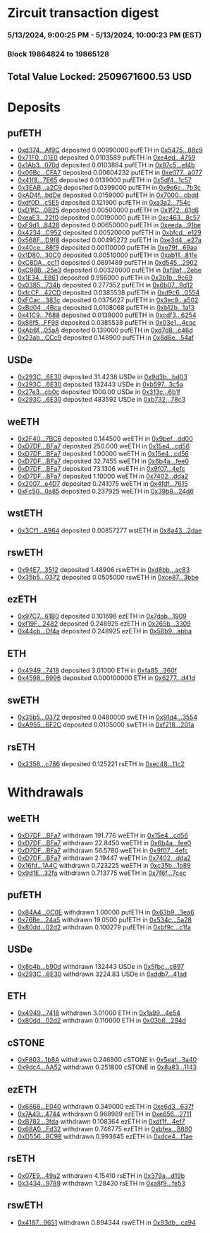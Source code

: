 # Zircuit transaction digest
### 5/13/2024, 9:00:25 PM - 5/13/2024, 10:00:23 PM (EST)
### Block 19864824 to 19865128

## Total Value Locked: 2509671600.53 USD

# Deposits
## pufETH
- [0xd374...Af9C](https://etherscan.io/address/0xd3741F1f8E84D915Fc471eA74E6C1498E270Af9C) deposited 0.00990000 pufETH in [0x5475...88c9](https://etherscan.io/tx/0xd3741F1f8E84D915Fc471eA74E6C1498E270Af9C)
- [0x71F0...01E0](https://etherscan.io/address/0x71F00BfEAF376EB999f7fD61d4c2D6C2163901E0) deposited 0.0103589 pufETH in [0xe4ed...4759](https://etherscan.io/tx/0x71F00BfEAF376EB999f7fD61d4c2D6C2163901E0)
- [0x1Ab3...070d](https://etherscan.io/address/0x1Ab312194fd35dfd1B39D1044e2106330d5a070d) deposited 0.0103884 pufETH in [0x97c5...ef4b](https://etherscan.io/tx/0x1Ab312194fd35dfd1B39D1044e2106330d5a070d)
- [0x06Bc...CFA7](https://etherscan.io/address/0x06Bc23a20a4167B8832B6bE42658069bF715CFA7) deposited 0.00604232 pufETH in [0xe077...a077](https://etherscan.io/tx/0x06Bc23a20a4167B8832B6bE42658069bF715CFA7)
- [0x41f8...7E65](https://etherscan.io/address/0x41f852B117c15aF0557C7C6d89DBE395818E7E65) deposited 0.0139000 pufETH in [0x5df4...1c57](https://etherscan.io/tx/0x41f852B117c15aF0557C7C6d89DBE395818E7E65)
- [0x3EAB...a2C9](https://etherscan.io/address/0x3EAB75A5bCd56a776929bc39DCB009F4A17Da2C9) deposited 0.0399000 pufETH in [0x9e6c...7b3c](https://etherscan.io/tx/0x3EAB75A5bCd56a776929bc39DCB009F4A17Da2C9)
- [0xAD4f...bdDe](https://etherscan.io/address/0xAD4f29eb7A693D0f9f54F423Eebe0573a659bdDe) deposited 0.0159000 pufETH in [0x7000...cbdd](https://etherscan.io/tx/0xAD4f29eb7A693D0f9f54F423Eebe0573a659bdDe)
- [0xdf0D...c5E5](https://etherscan.io/address/0xdf0D88dA504a98f1Cc5927991C7EB7FEBbdfc5E5) deposited 0.121900 pufETH in [0xa3a2...754c](https://etherscan.io/tx/0xdf0D88dA504a98f1Cc5927991C7EB7FEBbdfc5E5)
- [0xD1fC...0B25](https://etherscan.io/address/0xD1fC993D34318251f4d7517eAC987eA4B49d0B25) deposited 0.00500000 pufETH in [0x1f72...61d6](https://etherscan.io/tx/0xD1fC993D34318251f4d7517eAC987eA4B49d0B25)
- [0xeaE3...22f0](https://etherscan.io/address/0xeaE3E5803635EBeE5c34989f0BbEcCF84C0D22f0) deposited 0.00190000 pufETH in [0xc463...8c57](https://etherscan.io/tx/0xeaE3E5803635EBeE5c34989f0BbEcCF84C0D22f0)
- [0xF9d1...8428](https://etherscan.io/address/0xF9d1BBC0e32afFa082F9E8a36427591Fd1018428) deposited 0.00650000 pufETH in [0xeeda...91be](https://etherscan.io/tx/0xF9d1BBC0e32afFa082F9E8a36427591Fd1018428)
- [0x4234...C952](https://etherscan.io/address/0x423488B1a885031610484E1dAB15b1E0B1F0C952) deposited 0.00520000 pufETH in [0xbfcd...e129](https://etherscan.io/tx/0x423488B1a885031610484E1dAB15b1E0B1F0C952)
- [0x568F...D9f8](https://etherscan.io/address/0x568F3C22eA38CB5049563F1aA520Ec7462fFD9f8) deposited 0.00495272 pufETH in [0xe3d4...e27a](https://etherscan.io/tx/0x568F3C22eA38CB5049563F1aA520Ec7462fFD9f8)
- [0x40ce...88f9](https://etherscan.io/address/0x40ce7Cb3f7a8FEDe69fEB9AF8E9F64135A0188f9) deposited 0.00110000 pufETH in [0xe79f...69aa](https://etherscan.io/tx/0x40ce7Cb3f7a8FEDe69fEB9AF8E9F64135A0188f9)
- [0x1D80...30C0](https://etherscan.io/address/0x1D80Be03BF960F27FabAa5eB8659Bf841d0030C0) deposited 0.00510000 pufETH in [0xab11...81fe](https://etherscan.io/tx/0x1D80Be03BF960F27FabAa5eB8659Bf841d0030C0)
- [0xC8DA...cc11](https://etherscan.io/address/0xC8DAc6904688b4fBCf1d6adA65210aC3BA60cc11) deposited 0.0891489 pufETH in [0xd545...2902](https://etherscan.io/tx/0xC8DAc6904688b4fBCf1d6adA65210aC3BA60cc11)
- [0xC98B...25e3](https://etherscan.io/address/0xC98B99D9E6737391AfFcB5664f7A9Ad9106325e3) deposited 0.00320000 pufETH in [0xf9af...2ebe](https://etherscan.io/tx/0xC98B99D9E6737391AfFcB5664f7A9Ad9106325e3)
- [0x1E34...E861](https://etherscan.io/address/0x1E3438f6d09785fF30eA0Ed76F2ec8385CC8E861) deposited 0.956000 pufETH in [0x3b1b...9c69](https://etherscan.io/tx/0x1E3438f6d09785fF30eA0Ed76F2ec8385CC8E861)
- [0x0385...734b](https://etherscan.io/address/0x0385F98496711a31E13e0daE1bD6c890841A734b) deposited 0.277352 pufETH in [0x6b07...9d12](https://etherscan.io/tx/0x0385F98496711a31E13e0daE1bD6c890841A734b)
- [0xfcCF...42CD](https://etherscan.io/address/0xfcCF26Ddc7BeC31B81871d2DB64b7cC351dA42CD) deposited 0.0385538 pufETH in [0xd9c6...0554](https://etherscan.io/tx/0xfcCF26Ddc7BeC31B81871d2DB64b7cC351dA42CD)
- [0xFCac...383c](https://etherscan.io/address/0xFCacabA9B6f2dBad208B890b84190FE24A2b383c) deposited 0.0375627 pufETH in [0x3ec9...a502](https://etherscan.io/tx/0xFCacabA9B6f2dBad208B890b84190FE24A2b383c)
- [0xBd04...4Bca](https://etherscan.io/address/0xBd043b5c5c7B811D050ddf0792dc55D382C74Bca) deposited 0.0108068 pufETH in [0xb12b...1a13](https://etherscan.io/tx/0xBd043b5c5c7B811D050ddf0792dc55D382C74Bca)
- [0x41C9...7688](https://etherscan.io/address/0x41C9b59d3E19E66Ab80883a7A95DAf1487417688) deposited 0.0139000 pufETH in [0xcdf3...6254](https://etherscan.io/tx/0x41C9b59d3E19E66Ab80883a7A95DAf1487417688)
- [0x86f5...FF98](https://etherscan.io/address/0x86f52da8C9780f681f7cfBBd22f744b1662eFF98) deposited 0.0385538 pufETH in [0x03e1...4cac](https://etherscan.io/tx/0x86f52da8C9780f681f7cfBBd22f744b1662eFF98)
- [0xAb6f...05aA](https://etherscan.io/address/0xAb6f255DaC71103EA6d57B320EAf0EEc901B05aA) deposited 0.139000 pufETH in [0xd7d8...c46d](https://etherscan.io/tx/0xAb6f255DaC71103EA6d57B320EAf0EEc901B05aA)
- [0x23ab...CCc9](https://etherscan.io/address/0x23abad8C65a9a93Abcc343892aaf3d6E88B5CCc9) deposited 0.148900 pufETH in [0x8d8e...54af](https://etherscan.io/tx/0x23abad8C65a9a93Abcc343892aaf3d6E88B5CCc9)
## USDe
- [0x293C...6E30](https://etherscan.io/address/0x293C6937D8D82e05B01335F7B33FBA0c8e256E30) deposited 31.4238 USDe in [0x9d3b...bd03](https://etherscan.io/tx/0x293C6937D8D82e05B01335F7B33FBA0c8e256E30)
- [0x293C...6E30](https://etherscan.io/address/0x293C6937D8D82e05B01335F7B33FBA0c8e256E30) deposited 132443 USDe in [0xb597...3c5a](https://etherscan.io/tx/0x293C6937D8D82e05B01335F7B33FBA0c8e256E30)
- [0x27e3...cb0c](https://etherscan.io/address/0x27e32Ef9576dc05F4D08d978106fC16351d4cb0c) deposited 1000.00 USDe in [0x313c...6b1f](https://etherscan.io/tx/0x27e32Ef9576dc05F4D08d978106fC16351d4cb0c)
- [0x293C...6E30](https://etherscan.io/address/0x293C6937D8D82e05B01335F7B33FBA0c8e256E30) deposited 483592 USDe in [0xb732...78c3](https://etherscan.io/tx/0x293C6937D8D82e05B01335F7B33FBA0c8e256E30)
## weETH
- [0x2F40...7BC6](https://etherscan.io/address/0x2F409f02ada577052A66685C591603F0bb817BC6) deposited 0.144500 weETH in [0x9bef...dd00](https://etherscan.io/tx/0x2F409f02ada577052A66685C591603F0bb817BC6)
- [0xD7DF...BFa7](https://etherscan.io/address/0xD7DF7E085214743530afF339aFC420c7c720BFa7) deposited 250.000 weETH in [0x15e4...cd56](https://etherscan.io/tx/0xD7DF7E085214743530afF339aFC420c7c720BFa7)
- [0xD7DF...BFa7](https://etherscan.io/address/0xD7DF7E085214743530afF339aFC420c7c720BFa7) deposited 1.00000 weETH in [0x15e4...cd56](https://etherscan.io/tx/0xD7DF7E085214743530afF339aFC420c7c720BFa7)
- [0xD7DF...BFa7](https://etherscan.io/address/0xD7DF7E085214743530afF339aFC420c7c720BFa7) deposited 32.7455 weETH in [0x6b4a...fee0](https://etherscan.io/tx/0xD7DF7E085214743530afF339aFC420c7c720BFa7)
- [0xD7DF...BFa7](https://etherscan.io/address/0xD7DF7E085214743530afF339aFC420c7c720BFa7) deposited 73.1306 weETH in [0x9f07...4efc](https://etherscan.io/tx/0xD7DF7E085214743530afF339aFC420c7c720BFa7)
- [0xD7DF...BFa7](https://etherscan.io/address/0xD7DF7E085214743530afF339aFC420c7c720BFa7) deposited 1.10000 weETH in [0x7402...dda2](https://etherscan.io/tx/0xD7DF7E085214743530afF339aFC420c7c720BFa7)
- [0x2007...e4D7](https://etherscan.io/address/0x200720F27ad797B64f151E0206bb882B4580e4D7) deposited 0.241075 weETH in [0x4fdf...7615](https://etherscan.io/tx/0x200720F27ad797B64f151E0206bb882B4580e4D7)
- [0xFc50...0a85](https://etherscan.io/address/0xFc5048ab3464977Ab06B539BD1a33CD5d5940a85) deposited 0.237925 weETH in [0x39b8...24d6](https://etherscan.io/tx/0xFc5048ab3464977Ab06B539BD1a33CD5d5940a85)
## wstETH
- [0x3Cf1...A964](https://etherscan.io/address/0x3Cf16cec209Cb4DA236e7d7141279c707b3fA964) deposited 0.00857277 wstETH in [0x8a43...2dae](https://etherscan.io/tx/0x3Cf16cec209Cb4DA236e7d7141279c707b3fA964)
## rswETH
- [0x94E7...3512](https://etherscan.io/address/0x94E70D75189C97F6a43ac27E5CC019C4aBdA3512) deposited 1.48906 rswETH in [0xd8bb...ac83](https://etherscan.io/tx/0x94E70D75189C97F6a43ac27E5CC019C4aBdA3512)
- [0x35b5...0372](https://etherscan.io/address/0x35b5Afe531A94c0d8ABf64E52a78BFa4cE390372) deposited 0.0505000 rswETH in [0xce87...3bbe](https://etherscan.io/tx/0x35b5Afe531A94c0d8ABf64E52a78BFa4cE390372)
## ezETH
- [0x97C7...61B0](https://etherscan.io/address/0x97C746977098542aFb252adA4730e2Be69FD61B0) deposited 0.101698 ezETH in [0x7dab...1909](https://etherscan.io/tx/0x97C746977098542aFb252adA4730e2Be69FD61B0)
- [0xf19F...2482](https://etherscan.io/address/0xf19F033f69B5855f34b76ea8fAFd5D2Cef882482) deposited 0.248925 ezETH in [0x265b...3309](https://etherscan.io/tx/0xf19F033f69B5855f34b76ea8fAFd5D2Cef882482)
- [0x44cb...Df4a](https://etherscan.io/address/0x44cbf3E28036a9d4ADaf157D4f1a1A5CD850Df4a) deposited 0.248925 ezETH in [0x58b9...abba](https://etherscan.io/tx/0x44cbf3E28036a9d4ADaf157D4f1a1A5CD850Df4a)
## ETH
- [0x4949...7418](https://etherscan.io/address/0x4949b51b5b876c159698f4eDD39fd71406587418) deposited 3.01000 ETH in [0xfa85...360f](https://etherscan.io/tx/0x4949b51b5b876c159698f4eDD39fd71406587418)
- [0x4598...6996](https://etherscan.io/address/0x45984F8428cDEeE50e30F0690A16611ac8Ff6996) deposited 0.000100000 ETH in [0x6277...d41d](https://etherscan.io/tx/0x45984F8428cDEeE50e30F0690A16611ac8Ff6996)
## swETH
- [0x35b5...0372](https://etherscan.io/address/0x35b5Afe531A94c0d8ABf64E52a78BFa4cE390372) deposited 0.0480000 swETH in [0x91d4...3554](https://etherscan.io/tx/0x35b5Afe531A94c0d8ABf64E52a78BFa4cE390372)
- [0xA955...6F2C](https://etherscan.io/address/0xA95583736c0d55242554cB376f4A14E452516F2C) deposited 0.0105000 swETH in [0xf218...201a](https://etherscan.io/tx/0xA95583736c0d55242554cB376f4A14E452516F2C)
## rsETH
- [0x2358...c786](https://etherscan.io/address/0x2358C675CEE1E84f365f635e00b9E9e840E8c786) deposited 0.125221 rsETH in [0xec48...11c2](https://etherscan.io/tx/0x2358C675CEE1E84f365f635e00b9E9e840E8c786)
# Withdrawals
## weETH
- [0xD7DF...BFa7](https://etherscan.io/address/0xD7DF7E085214743530afF339aFC420c7c720BFa7) withdrawn 191.776 weETH in [0x15e4...cd56](https://etherscan.io/tx/0xD7DF7E085214743530afF339aFC420c7c720BFa7)
- [0xD7DF...BFa7](https://etherscan.io/address/0xD7DF7E085214743530afF339aFC420c7c720BFa7) withdrawn 22.8450 weETH in [0x6b4a...fee0](https://etherscan.io/tx/0xD7DF7E085214743530afF339aFC420c7c720BFa7)
- [0xD7DF...BFa7](https://etherscan.io/address/0xD7DF7E085214743530afF339aFC420c7c720BFa7) withdrawn 56.5780 weETH in [0x9f07...4efc](https://etherscan.io/tx/0xD7DF7E085214743530afF339aFC420c7c720BFa7)
- [0xD7DF...BFa7](https://etherscan.io/address/0xD7DF7E085214743530afF339aFC420c7c720BFa7) withdrawn 2.19447 weETH in [0x7402...dda2](https://etherscan.io/tx/0xD7DF7E085214743530afF339aFC420c7c720BFa7)
- [0x16fd...1A4C](https://etherscan.io/address/0x16fdc59066D0148DFcED0bdB6d144507620e1A4C) withdrawn 0.723225 weETH in [0xc35b...1b89](https://etherscan.io/tx/0x16fdc59066D0148DFcED0bdB6d144507620e1A4C)
- [0x9d1E...32fa](https://etherscan.io/address/0x9d1E3440334ED737569155A934166609578932fa) withdrawn 0.713775 weETH in [0x7f6f...7cec](https://etherscan.io/tx/0x9d1E3440334ED737569155A934166609578932fa)
## pufETH
- [0x84A4...0C0E](https://etherscan.io/address/0x84A442590f096ccA4207cF39e04F445d9cc80C0E) withdrawn 1.00000 pufETH in [0x63b9...3ea6](https://etherscan.io/tx/0x84A442590f096ccA4207cF39e04F445d9cc80C0E)
- [0x76Be...24a5](https://etherscan.io/address/0x76BeFc4E6520eeE8c1175aa737F5109c247724a5) withdrawn 19.0500 pufETH in [0x534c...5a28](https://etherscan.io/tx/0x76BeFc4E6520eeE8c1175aa737F5109c247724a5)
- [0x80dd...02d2](https://etherscan.io/address/0x80dd544453DF2d8a7fD694dd8E49A68e21Eb02d2) withdrawn 0.100279 pufETH in [0xbf9c...c1fa](https://etherscan.io/tx/0x80dd544453DF2d8a7fD694dd8E49A68e21Eb02d2)
## USDe
- [0x8b4b...b90d](https://etherscan.io/address/0x8b4bdDAa976996f3Ee6DD07851095351E23ab90d) withdrawn 132443 USDe in [0x5fbc...c897](https://etherscan.io/tx/0x8b4bdDAa976996f3Ee6DD07851095351E23ab90d)
- [0x293C...6E30](https://etherscan.io/address/0x293C6937D8D82e05B01335F7B33FBA0c8e256E30) withdrawn 3224.83 USDe in [0xddb7...41ad](https://etherscan.io/tx/0x293C6937D8D82e05B01335F7B33FBA0c8e256E30)
## ETH
- [0x4949...7418](https://etherscan.io/address/0x4949b51b5b876c159698f4eDD39fd71406587418) withdrawn 3.01000 ETH in [0x1a99...4e54](https://etherscan.io/tx/0x4949b51b5b876c159698f4eDD39fd71406587418)
- [0x80dd...02d2](https://etherscan.io/address/0x80dd544453DF2d8a7fD694dd8E49A68e21Eb02d2) withdrawn 0.110000 ETH in [0x03b8...294d](https://etherscan.io/tx/0x80dd544453DF2d8a7fD694dd8E49A68e21Eb02d2)
## cSTONE
- [0xF803...1b8A](https://etherscan.io/address/0xF8036D25fd2EBE29eaA5907f161CF0E11b111b8A) withdrawn 0.246800 cSTONE in [0x5eaf...3a40](https://etherscan.io/tx/0xF8036D25fd2EBE29eaA5907f161CF0E11b111b8A)
- [0x9dc4...AA52](https://etherscan.io/address/0x9dc4b6fB385743a8E610D74ee9d481af4C5DAA52) withdrawn 0.251800 cSTONE in [0x8a83...1143](https://etherscan.io/tx/0x9dc4b6fB385743a8E610D74ee9d481af4C5DAA52)
## ezETH
- [0x6868...E040](https://etherscan.io/address/0x686890DdB92bF8ff9e71BCD6ce1b5021aE51E040) withdrawn 0.349000 ezETH in [0xe6d3...637f](https://etherscan.io/tx/0x686890DdB92bF8ff9e71BCD6ce1b5021aE51E040)
- [0x7A49...4744](https://etherscan.io/address/0x7A493Be5c2ce014cD049Bf178a1ac0Db1B434744) withdrawn 0.968989 ezETH in [0xe856...2711](https://etherscan.io/tx/0x7A493Be5c2ce014cD049Bf178a1ac0Db1B434744)
- [0xB782...3fda](https://etherscan.io/address/0xB78236dc5f0cbB2Ed70dD0532B854775096e3fda) withdrawn 0.108364 ezETH in [0xdf1f...4ef7](https://etherscan.io/tx/0xB78236dc5f0cbB2Ed70dD0532B854775096e3fda)
- [0x68A0...Fd32](https://etherscan.io/address/0x68A072595De853681dbA9b1a3c021ba1E88BFd32) withdrawn 0.746775 ezETH in [0xbfea...8880](https://etherscan.io/tx/0x68A072595De853681dbA9b1a3c021ba1E88BFd32)
- [0xD556...8C98](https://etherscan.io/address/0xD556fCB17E867DC862C42694e9E816176Cb68C98) withdrawn 0.993645 ezETH in [0xdce4...f1ae](https://etherscan.io/tx/0xD556fCB17E867DC862C42694e9E816176Cb68C98)
## rsETH
- [0x07E9...49a2](https://etherscan.io/address/0x07E9aA40272429a4E2Ee072208FdEB76407249a2) withdrawn 4.15410 rsETH in [0x379a...d19b](https://etherscan.io/tx/0x07E9aA40272429a4E2Ee072208FdEB76407249a2)
- [0x3434...9789](https://etherscan.io/address/0x34349c5569e7B846c3558961552D2202760A9789) withdrawn 1.28430 rsETH in [0xa8f9...fe53](https://etherscan.io/tx/0x34349c5569e7B846c3558961552D2202760A9789)
## rswETH
- [0x4187...9651](https://etherscan.io/address/0x4187C26abBeDBd15c5DD96A008316eE2690c9651) withdrawn 0.894344 rswETH in [0x93db...ca94](https://etherscan.io/tx/0x4187C26abBeDBd15c5DD96A008316eE2690c9651)
